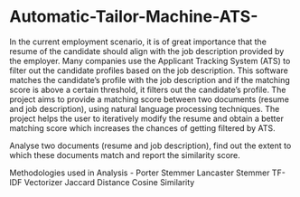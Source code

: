# Automatic-Tailor-Machine-ATS-

In the current employment scenario, it is of great importance that the resume of the candidate should align with the job description provided by the employer. Many companies use the Applicant Tracking System (ATS) to filter out the candidate profiles based on the job description. This software matches the candidate’s profile with the job description and if the matching score is above a certain threshold, it filters out the candidate’s profile. The project aims to provide a matching score between two documents (resume and job description), using natural language processing techniques. The project helps the user to iteratively modify the resume and obtain a better matching score which increases the chances of getting filtered by ATS.

Analyse two documents (resume and job description), find out the extent to which these documents match and report the similarity score.

Methodologies used in Analysis -
Porter Stemmer
Lancaster Stemmer
TF-IDF Vectorizer
Jaccard Distance
Cosine Similarity
